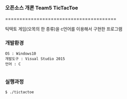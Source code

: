 ### 오픈소스 개론 Team5 TicTacToe  
=======================================  
  
틱택토 게임(오목의 한 종류)을 c언어를 이용해서 구현한 프로그램  
  
### 개발환경  
```  
OS : Windows10  
개발도구 : Visual Studio 2015  
언어 : C  
  
```  

### 실행과정 
```
$ ./tictactoe
```

